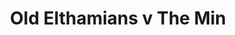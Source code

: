 ---
year: 1991
serialNumber: "0127" 
game: "Old Elthamians"
title: "Old Elthamians v The Min"
gameLocation: "Foxbury"
gameDate: "/1991"
shortReport: ""
result: ""
resultType: ""
type: "game"
---